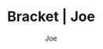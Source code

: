 ---
layout: post
author: Joe
permalink: /bracket/joe/
title: Bracket | Joe
teams: ['Gonzaga', 'Memphis', 'UConn', 'Arkansas', 'Alabama', 'Texas Tech', 'Michigan St.', 'Duke', 'Baylor', 'North Carolina', 'Indiana', 'UCLA', 'Texas', 'Purdue', 'Murray St.', 'Kentucky', 'Gonzaga', 'UConn', 'Texas Tech', 'Michigan St.', 'Baylor', 'Indiana', 'Purdue', 'Kentucky', 'Gonzaga', 'Michigan St.', 'Baylor', 'Purdue', 'Gonzaga', 'Purdue', 'Purdue', 'Purdue', 'Kansas', 'Illinois', 'Kansas', 'Illinois', 'Villanova', 'Kansas', 'Auburn', 'Arizona', 'Illinois', 'Tennessee', 'Villanova', 'Kansas', 'Providence', 'Wisconsin', 'Auburn', 'Arizona', 'Seton Hall', 'UAB', 'Illinois', 'Michigan', 'Tennessee', 'Loyola Chicago', 'Villanova', 'Kansas', 'Creighton', 'Iowa', 'Providence', 'Iowa St.', 'Wisconsin', 'USC', 'Auburn']
correct: ['correct', 'correct', 'wrong', 'correct', 'wrong', 'correct', 'correct', 'correct', 'correct', 'correct', 'wrong', 'correct', 'correct', 'correct', 'correct', 'wrong', 'correct', 'wrong', 'correct', 'wrong', 'wrong', 'wrong', 'correct', 'wrong', '', 'wrong', 'wrong', '', '', '', '', '', '', 'wrong', '', 'wrong', '', '', 'wrong', 'correct', 'wrong', 'wrong', 'correct', 'correct', 'correct', 'wrong', 'wrong', 'correct', 'wrong', 'wrong', 'correct', 'correct', 'correct', 'wrong', 'correct', 'correct', 'correct', 'wrong', 'correct', 'correct', 'correct', 'wrong', 'correct']
points: [1, 1, 0, 1, 0, 1, 1, 1, 1, 1, 0, 1, 1, 1, 1, 0, 2, 0, 2, 0, 0, 0, 2, 0, 0, 0, 0, 0, 0, 0, 0, 0, 0, 0, 0, 0, 0, 0, 0, 2, 0, 0, 2, 2, 2, 0, 0, 1, 0, 0, 1, 1, 1, 0, 1, 1, 1, 0, 1, 1, 1, 0, 1]
logo: jo-av.png
---